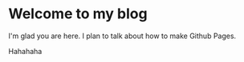 # Welcome to my blog

I'm glad you are here. I plan to talk about how to make Github Pages.

Hahahaha
